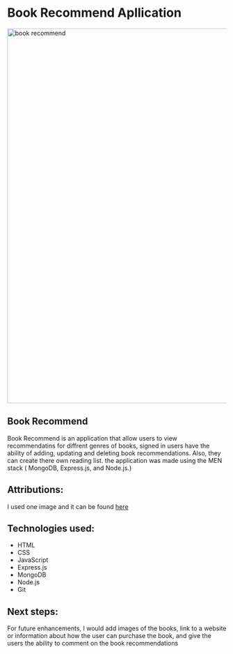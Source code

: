<h1>Book Recommend Apllication</h1>
<img width="1900" height="860" alt="book recommend" src="https://github.com/user-attachments/assets/a2c40bba-76f4-44ac-83e8-b91bb466a45a" />

<h2>Book Recommend</h2>
Book Recommend is an application that allow users to view recommendatins for diffrent genres of books, signed in users have the ability of adding, updating and deleting book recommendations. Also, they can create there own reading list. the application was made using the MEN stack ( MongoDB, Express.js, and Node.js.)

<h2>Attributions: </h2>
I used one image and it can be found  <a href="https://github.com/hudasul/Book-Recommend/blob/main/public/images/book.jpg">here</a>

<h2>Technologies used:</h2>
<ul>
  <li>HTML</li>
  <li>CSS</li>
  <li>JavaScript</li>
  <li>Express.js</li>
  <li>MongoDB</li>
  <li>Node.js</li>
  <li>Git</li>
</ul>


<h2>Next steps:</h2>
For future enhancements, I would add images of the books,  link to a website or information about how the user can purchase the book, and give the users the ability to comment on the book recommendations
